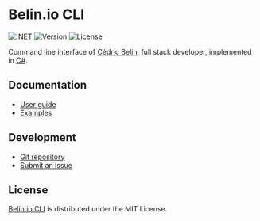 # Belin.io CLI
![.NET](https://badgen.net/badge/.net/%3E%3D9.0/green) ![Version](https://badgen.net/badge/project/v2.2.0/blue) ![License](https://badgen.net/badge/license/MIT/blue)

Command line interface of [Cédric Belin](https://belin.io), full stack developer,
implemented in [C#](https://learn.microsoft.com/en-us/dotnet/csharp).

## Documentation
- [User guide](https://github.com/cedx/cli/wiki)
- [Examples](https://github.com/cedx/cli/tree/main/example)

## Development
- [Git repository](https://github.com/cedx/cli)
- [Submit an issue](https://github.com/cedx/cli/issues)

## License
[Belin.io CLI](https://github.com/cedx/cli) is distributed under the MIT License.
